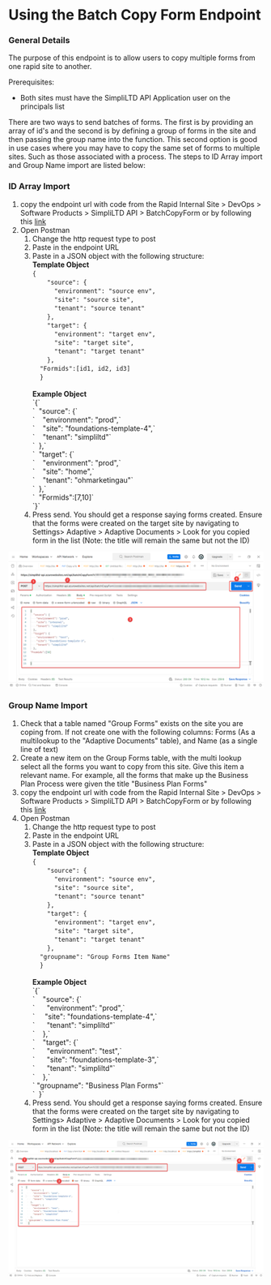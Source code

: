 # Using the Batch Copy Form Endpoint

### General Details

The purpose of this endpoint is to allow users to copy multiple forms from one rapid site to another.

Prerequisites:

- Both sites must have the SimpliLTD API Application user on the principals list

There are two ways to send batches of forms. The first is by providing an array of id's and the second is by defining a group of forms in the site and then passing the group name into the function. This second option is good in use cases where you may have to copy the same set of forms to multiple sites. Such as those associated with a process. The steps to ID Array import and Group Name import are listed below:

### ID Array Import

1. copy the endpoint url with code from the Rapid Internal Site &gt; DevOps &gt; Software Products &gt; SimpliLTD API &gt; BatchCopyForm or by following this [link](https://app.rapidplatform.com/rapidplatform/internal/explorer/Software%20Products/Software%20Product:Software%20Products:51/Product%20Instance:Product%20Instances:40)
2. Open Postman 
    1. Change the http request type to post
    2. Paste in the endpoint URL
    3. Paste in a JSON object with the following structure:  
        ****Template Object**** <div><div>`{`</div><div>`    "source": {`</div><div>`      "environment": "source env",`</div><div>`      "site": "source site",`</div><div>`      "tenant": "source tenant"`</div><div>`    },`</div><div>`    "target": {`</div><div>`      "environment": "target env",`</div><div>`      "site": "target site",`</div><div>`      "tenant": "target tenant"`</div><div>`    },`</div><div>`  "Formids":[id1, id2, id3]`</div><div>`  }`</div></div>  
        **Example Object**  
        <div><div><div><div>`{`</div><div>`  "source": {`</div><div>`    "environment": "prod",`</div><div>`    "site": "foundations-template-4",`</div><div>`    "tenant": "simpliltd"`</div><div>`  },`</div><div>`  "target": {`</div><div>`    "environment": "prod",`</div><div>`    "site": "home",`</div><div>`    "tenant": "ohmarketingau"`</div><div>`  },`</div><div>`  "Formids":[7,10]`</div><div>`}`</div></div></div></div>
    4. Press send. You should get a response saying forms created. Ensure that the forms were created on the target site by navigating to Settings&gt; Adaptive &gt; Adaptive Documents &gt; Look for you copied form in the list (Note: the title will remain the same but not the ID)

![image-1675741478533.png](./downloaded_image_1705286155192.png)

### Group Name Import

1. Check that a table named "Group Forms" exists on the site you are coping from. If not create one with the following columns: Forms (As a multilookup to the "Adaptive Documents" table), and Name (as a single line of text)
2. Create a new item on the Group Forms table, with the multi lookup select all the forms you want to copy from this site. Give this item a relevant name. For example, all the forms that make up the Business Plan Process were given the title "Business Plan Forms"
3. copy the endpoint url with code from the Rapid Internal Site &gt; DevOps &gt; Software Products &gt; SimpliLTD API &gt; BatchCopyForm or by following this [link](https://app.rapidplatform.com/rapidplatform/internal/explorer/Software%20Products/Software%20Product:Software%20Products:51/Product%20Instance:Product%20Instances:40)
4. Open Postman 
    1. Change the http request type to post
    2. Paste in the endpoint URL
    3. Paste in a JSON object with the following structure:  
        ****Template Object**** <div><div>`{`</div><div>`    "source": {`</div><div>`      "environment": "source env",`</div><div>`      "site": "source site",`</div><div>`      "tenant": "source tenant"`</div><div>`    },`</div><div>`    "target": {`</div><div>`      "environment": "target env",`</div><div>`      "site": "target site",`</div><div>`      "tenant": "target tenant"`</div><div>`    },`</div><div>`  "groupname": "Group Forms Item Name"`</div><div>`  }`</div></div>  
        **Example Object**  
        <div><div>`{`</div><div>`    "source": {`</div><div>`      "environment": "prod",`</div><div>`      "site": "foundations-template-4",`</div><div>`      "tenant": "simpliltd"`</div><div>`    },`</div><div>`    "target": {`</div><div>`      "environment": "test",`</div><div>`      "site": "foundations-template-3",`</div><div>`      "tenant": "simpliltd"`</div><div>`    },`</div><div>`  "groupname": "Business Plan Forms"`</div><div>`  }`</div></div>
    4. Press send. You should get a response saying forms created. Ensure that the forms were created on the target site by navigating to Settings&gt; Adaptive &gt; Adaptive Documents &gt; Look for you copied form in the list (Note: the title will remain the same but not the ID)

![image-1675752667691.png](./downloaded_image_1705286156205.png)